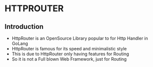 # HTTPROUTER

## Introduction
- HttpRouter is an OpenSource Library popular to for Http Handler in GoLang
- HttpRouter is famous for its speed and minimalistic style
- This is due to HttpRouter only having features for Routing
- So it is not a Full blown Web Framework, just for Routing